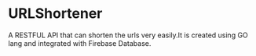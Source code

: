 # URLShortener
A RESTFUL API that can shorten the urls very easily.It is created using GO lang and integrated with Firebase Database.

